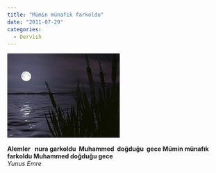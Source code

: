 ```yaml
---
title: "Mümin münafık farkoldu"
date: "2011-07-29"
categories: 
  - Dervish
---
```


[![gece.jpg](../uploads/2011/07/gece.jpg)](../uploads/2011/07/gece.jpg "gece.jpg")

**Alemler   nura garkoldu  Muhammed  doğduğu  gece Mümin münafık  farkoldu Muhammed doğduğu gece**                                                                _Yunus Emre_
